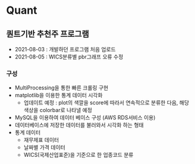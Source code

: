 # Quant

## 퀀트기반 추천주 프로그램
* 2021-08-03 : 개발하던 프로그램 처음 업로드
* 2021-08-05 : WICS분류별 pbr그래프 오류 수정

### 구성
* MultiProcessing을 통한 빠른 크롤링 구현
* matplotlib을 이용한 통계 데이터 시각화
  * 업데이트 예정 : plot의 색깔을 score에 따라서 연속적으로 분류한 다음, 해당 색상을 colorbar로 나타낼 예정
* MySQL을 이용하여 데이터 베이스 구성 (AWS RDS서비스 이용)
* 데이터베이스에 저장한 데이터를 불러와서 시각화 하는 형태
* 통계 데이터
  * 재무제표 데이터
  * 날짜별 가격 데이터
  * WICS(국제산업표준)을 기준으로 한 업종코드 분류
